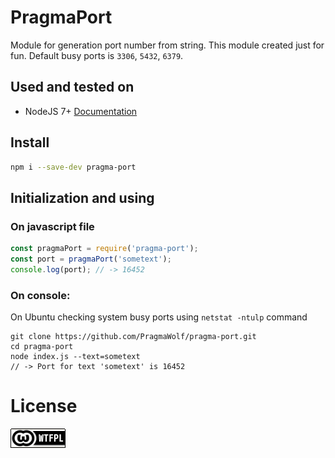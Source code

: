 # PragmaPort #

Module for generation port number from string.
This module created just for fun.
Default busy ports is `3306`, `5432`, `6379`.

## Used and tested on ##

- NodeJS 7+ [Documentation](https://nodejs.org/dist/latest/docs/api/)

## Install ##

```bash
npm i --save-dev pragma-port
```

## Initialization and using ##

### On javascript file
```javascript
const pragmaPort = require('pragma-port');
const port = pragmaPort('sometext');
console.log(port); // -> 16452
```

### On console:
On Ubuntu checking system busy ports using `netstat -ntulp` command

    git clone https://github.com/PragmaWolf/pragma-port.git
    cd pragma-port
    node index.js --text=sometext
    // -> Port for text 'sometext' is 16452

# License #

[wtfpl]: wtfpl-badge-1.png "WTFPL License :)"
![No WTFPL License image :(][wtfpl]
